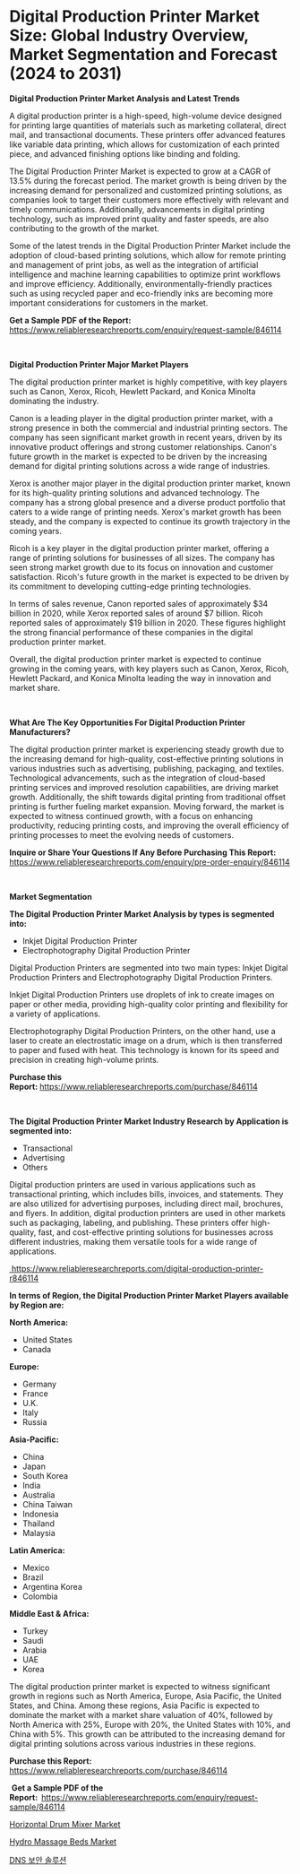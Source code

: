 <p><h1>Digital Production Printer Market Size: Global Industry Overview, Market Segmentation and Forecast (2024 to 2031)</h1></p><p><strong>Digital Production Printer Market Analysis and Latest Trends</strong></p>
<p><p>A digital production printer is a high-speed, high-volume device designed for printing large quantities of materials such as marketing collateral, direct mail, and transactional documents. These printers offer advanced features like variable data printing, which allows for customization of each printed piece, and advanced finishing options like binding and folding.</p><p>The Digital Production Printer Market is expected to grow at a CAGR of 13.5% during the forecast period. The market growth is being driven by the increasing demand for personalized and customized printing solutions, as companies look to target their customers more effectively with relevant and timely communications. Additionally, advancements in digital printing technology, such as improved print quality and faster speeds, are also contributing to the growth of the market.</p><p>Some of the latest trends in the Digital Production Printer Market include the adoption of cloud-based printing solutions, which allow for remote printing and management of print jobs, as well as the integration of artificial intelligence and machine learning capabilities to optimize print workflows and improve efficiency. Additionally, environmentally-friendly practices such as using recycled paper and eco-friendly inks are becoming more important considerations for customers in the market.</p></p>
<p><strong>Get a Sample PDF of the Report:&nbsp;</strong> <a href="https://www.reliableresearchreports.com/enquiry/request-sample/846114">https://www.reliableresearchreports.com/enquiry/request-sample/846114</a></p>
<p>&nbsp;</p>
<p><strong>Digital Production Printer Major Market Players</strong></p>
<p><p>The digital production printer market is highly competitive, with key players such as Canon, Xerox, Ricoh, Hewlett Packard, and Konica Minolta dominating the industry. </p><p>Canon is a leading player in the digital production printer market, with a strong presence in both the commercial and industrial printing sectors. The company has seen significant market growth in recent years, driven by its innovative product offerings and strong customer relationships. Canon's future growth in the market is expected to be driven by the increasing demand for digital printing solutions across a wide range of industries.</p><p>Xerox is another major player in the digital production printer market, known for its high-quality printing solutions and advanced technology. The company has a strong global presence and a diverse product portfolio that caters to a wide range of printing needs. Xerox's market growth has been steady, and the company is expected to continue its growth trajectory in the coming years.</p><p>Ricoh is a key player in the digital production printer market, offering a range of printing solutions for businesses of all sizes. The company has seen strong market growth due to its focus on innovation and customer satisfaction. Ricoh's future growth in the market is expected to be driven by its commitment to developing cutting-edge printing technologies.</p><p>In terms of sales revenue, Canon reported sales of approximately $34 billion in 2020, while Xerox reported sales of around $7 billion. Ricoh reported sales of approximately $19 billion in 2020. These figures highlight the strong financial performance of these companies in the digital production printer market. </p><p>Overall, the digital production printer market is expected to continue growing in the coming years, with key players such as Canon, Xerox, Ricoh, Hewlett Packard, and Konica Minolta leading the way in innovation and market share.</p></p>
<p>&nbsp;</p>
<p><strong>What Are The Key Opportunities For Digital Production Printer Manufacturers?</strong></p>
<p><p>The digital production printer market is experiencing steady growth due to the increasing demand for high-quality, cost-effective printing solutions in various industries such as advertising, publishing, packaging, and textiles. Technological advancements, such as the integration of cloud-based printing services and improved resolution capabilities, are driving market growth. Additionally, the shift towards digital printing from traditional offset printing is further fueling market expansion. Moving forward, the market is expected to witness continued growth, with a focus on enhancing productivity, reducing printing costs, and improving the overall efficiency of printing processes to meet the evolving needs of customers.</p></p>
<p><strong>Inquire or Share Your Questions If Any Before Purchasing This Report:</strong> <a href="https://www.reliableresearchreports.com/enquiry/pre-order-enquiry/846114">https://www.reliableresearchreports.com/enquiry/pre-order-enquiry/846114</a></p>
<p>&nbsp;</p>
<p><strong>Market Segmentation</strong></p>
<p><strong>The Digital Production Printer Market Analysis by types is segmented into:</strong></p>
<p><ul><li>Inkjet Digital Production Printer</li><li>Electrophotography Digital Production Printer</li></ul></p>
<p><p>Digital Production Printers are segmented into two main types: Inkjet Digital Production Printers and Electrophotography Digital Production Printers.</p><p>Inkjet Digital Production Printers use droplets of ink to create images on paper or other media, providing high-quality color printing and flexibility for a variety of applications.</p><p>Electrophotography Digital Production Printers, on the other hand, use a laser to create an electrostatic image on a drum, which is then transferred to paper and fused with heat. This technology is known for its speed and precision in creating high-volume prints.</p></p>
<p><strong>Purchase this Report:&nbsp;</strong><a href="https://www.reliableresearchreports.com/purchase/846114">https://www.reliableresearchreports.com/purchase/846114</a></p>
<p>&nbsp;</p>
<p><strong>The Digital Production Printer Market Industry Research by Application is segmented into:</strong></p>
<p><ul><li>Transactional</li><li>Advertising</li><li>Others</li></ul></p>
<p><p>Digital production printers are used in various applications such as transactional printing, which includes bills, invoices, and statements. They are also utilized for advertising purposes, including direct mail, brochures, and flyers. In addition, digital production printers are used in other markets such as packaging, labeling, and publishing. These printers offer high-quality, fast, and cost-effective printing solutions for businesses across different industries, making them versatile tools for a wide range of applications.</p></p>
<p><a href="https://www.reliableresearchreports.com/digital-production-printer-r846114">&nbsp;https://www.reliableresearchreports.com/digital-production-printer-r846114</a></p>
<p><strong>In terms of Region, the Digital Production Printer Market Players available by Region are:</strong></p>
<p>
    <p> <strong> North America: </strong>
        <ul>
            <li>United States</li>
            <li>Canada</li>
        </ul>
        </p> 
    <p> <strong> Europe: </strong>
        <ul>
            <li>Germany</li>
            <li>France</li>
            <li>U.K.</li>
            <li>Italy</li>
            <li>Russia</li>
        </ul>
        </p> 
    <p> <strong> Asia-Pacific: </strong>
        <ul>
            <li>China</li>
            <li>Japan</li>
            <li>South Korea</li>
            <li>India</li>
            <li>Australia</li>
            <li>China Taiwan</li>
            <li>Indonesia</li>
            <li>Thailand</li>
            <li>Malaysia</li>
        </ul>
        </p> 
    <p> <strong> Latin America: </strong>
        <ul>
            <li>Mexico</li>
            <li>Brazil</li>
            <li>Argentina Korea</li>
            <li>Colombia</li>
        </ul>
        </p> 
    <p> <strong> Middle East & Africa: </strong>
        <ul>
            <li>Turkey</li>
            <li>Saudi</li>
            <li>Arabia</li>
            <li>UAE</li>
            <li>Korea</li>
        </ul>
    </p>
    </p>
<p><p>The digital production printer market is expected to witness significant growth in regions such as North America, Europe, Asia Pacific, the United States, and China. Among these regions, Asia Pacific is expected to dominate the market with a market share valuation of 40%, followed by North America with 25%, Europe with 20%, the United States with 10%, and China with 5%. This growth can be attributed to the increasing demand for digital printing solutions across various industries in these regions.</p></p>
<p><strong>Purchase this Report: </strong><a href="https://www.reliableresearchreports.com/purchase/846114">https://www.reliableresearchreports.com/purchase/846114</a></p>
<p>&nbsp;<strong>Get a Sample PDF of the Report:&nbsp;&nbsp;</strong><a href="https://www.reliableresearchreports.com/enquiry/request-sample/846114">https://www.reliableresearchreports.com/enquiry/request-sample/846114</a></p>
<p><strong></strong></p>
<p><p><a href="https://github.com/jsmusil/Market-Research-Report-List-4/blob/main/horizontal-drum-mixer-market.md">Horizontal Drum Mixer Market</a></p><p><a href="https://github.com/yemakinde/Market-Research-Report-List-3/blob/main/hydro-massage-beds-market.md">Hydro Massage Beds Market</a></p><p><a href="https://github.com/JackieFauhey9089475/Market-Research-Report-List-2/blob/main/2119049168868.md">DNS 보안 솔루션</a></p></p>
